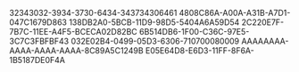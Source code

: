 32343032-3934-3730-6434-343734306461
4808C86A-A00A-A31B-A7D1-047C1679D863
138DB2A0-5BCB-11D9-98D5-5404A6A59D54
2C220E7F-7B7C-11EE-A4F5-BCECA02D82BC
6B514DB6-1F00-C36C-97E5-3C7C3FBFBF43
032E02B4-0499-05D3-6306-710700080009
AAAAAAAA-AAAA-AAAA-AAAA-8C89A5C1249B
E05E64D8-E6D3-11FF-8F6A-1B5187DE0F4A
